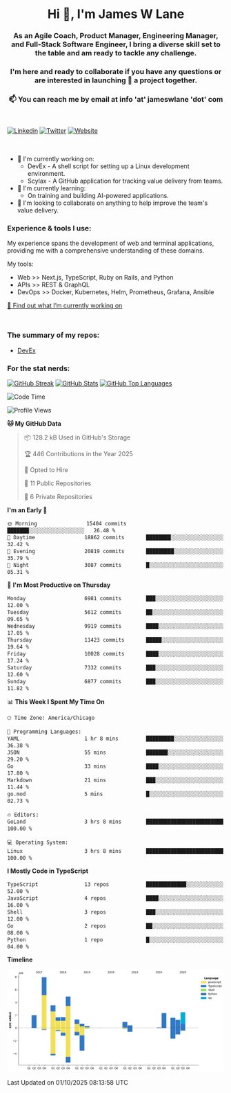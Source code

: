 <h1 align="center">Hi 👋, I'm James W Lane</h1>
<h3 align="center">As an Agile Coach, Product Manager, Engineering Manager, and Full-Stack Software Engineer, I bring a diverse skill set to the table and am ready to tackle any challenge.</h3>
<h3 align="center">I'm here and ready to collaborate if you have any questions or are interested in launching 🚀 a project together.</h3>

<div style="margin-top: 16px;" />

<h3 align="center">📫 You can reach me by email at info 'at' jameswlane 'dot' com</h3>

<div style="margin-top: 48px;" />

[![Linkedin](https://img.shields.io/badge/LinkedIn-0077B5?style=for-the-badge&logo=linkedin&logoColor=white)](https://www.linkedin.com/in/jameswlane/)
[![Twitter](https://img.shields.io/badge/Twitter-1DA1F2?style=for-the-badge&logo=twitter&logoColor=white)](https://x.com/jameswlane)
[![Website](https://img.shields.io/website?down_color=red&down_message=offline&style=for-the-badge&up_color=green&up_message=up&url=https%3A%2F%2Fwww.jameswlane.com)](https://www.jameswlane.com)

<div style="margin-top: 48px;" />

- 🔭 I'm currently working on:
  - DevEx - A shell script for setting up a Linux development environment.
  - Scylax - A GitHub application for tracking value delivery from teams.
- 🌱 I'm currently learning:
  - On training and building AI-powered applications.
- 👯 I'm looking to collaborate on anything to help improve the team's value delivery.

### Experience & tools I use:

My experience spans the development of web and terminal applications, providing me with a comprehensive understanding of these domains.

My tools:
- Web >> Next.js, TypeScript, Ruby on Rails, and Python
- APIs >> REST & GraphQL
- DevOps >> Docker, Kubernetes, Helm, Prometheus, Grafana, Ansible

[🔭 Find out what I’m currently working on](https://www.jameswlane.com/now)  

<div style="margin-top: 50px;"/>

### The summary of my repos:
- [DevEx](https://github.com/jameswlane/devex)  

### For the stat nerds:
[![GitHub Streak](https://github-readme-streak-stats.herokuapp.com?user=jameswlane&theme=tokyonight)](https://git.io/streak-stats)
[![GitHub Stats](https://github-readme-stats.vercel.app/api?username=jameswlane&show_icons=true&theme=tokyonight)](https://github-readme-stats.vercel.app)
[![GitHub Top Languages](https://github-readme-stats.vercel.app/api/top-langs?username=jameswlane&show_icons=true&locale=en&layout=compact&theme=tokyonight)](https://github-readme-stats.vercel.app)

<!--START_SECTION:waka-->
![Code Time](http://img.shields.io/badge/Code%20Time-702%20hrs%201%20min-blue)

![Profile Views](http://img.shields.io/badge/Profile%20Views-1-blue)

**🐱 My GitHub Data** 

> 📦 128.2 kB Used in GitHub's Storage 
 > 
> 🏆 446 Contributions in the Year 2025
 > 
> 💼 Opted to Hire
 > 
> 📜 11 Public Repositories 
 > 
> 🔑 6 Private Repositories 
 > 
**I'm an Early 🐤** 

```text
🌞 Morning                15404 commits       ███████░░░░░░░░░░░░░░░░░░   26.48 % 
🌆 Daytime                18862 commits       ████████░░░░░░░░░░░░░░░░░   32.42 % 
🌃 Evening                20819 commits       █████████░░░░░░░░░░░░░░░░   35.79 % 
🌙 Night                  3087 commits        █░░░░░░░░░░░░░░░░░░░░░░░░   05.31 % 
```
📅 **I'm Most Productive on Thursday** 

```text
Monday                   6981 commits        ███░░░░░░░░░░░░░░░░░░░░░░   12.00 % 
Tuesday                  5612 commits        ██░░░░░░░░░░░░░░░░░░░░░░░   09.65 % 
Wednesday                9919 commits        ████░░░░░░░░░░░░░░░░░░░░░   17.05 % 
Thursday                 11423 commits       █████░░░░░░░░░░░░░░░░░░░░   19.64 % 
Friday                   10028 commits       ████░░░░░░░░░░░░░░░░░░░░░   17.24 % 
Saturday                 7332 commits        ███░░░░░░░░░░░░░░░░░░░░░░   12.60 % 
Sunday                   6877 commits        ███░░░░░░░░░░░░░░░░░░░░░░   11.82 % 
```


📊 **This Week I Spent My Time On** 

```text
🕑︎ Time Zone: America/Chicago

💬 Programming Languages: 
YAML                     1 hr 8 mins         █████████░░░░░░░░░░░░░░░░   36.38 % 
JSON                     55 mins             ███████░░░░░░░░░░░░░░░░░░   29.20 % 
Go                       33 mins             ████░░░░░░░░░░░░░░░░░░░░░   17.80 % 
Markdown                 21 mins             ███░░░░░░░░░░░░░░░░░░░░░░   11.44 % 
go.mod                   5 mins              █░░░░░░░░░░░░░░░░░░░░░░░░   02.73 % 

🔥 Editors: 
GoLand                   3 hrs 8 mins        █████████████████████████   100.00 % 

💻 Operating System: 
Linux                    3 hrs 8 mins        █████████████████████████   100.00 % 
```

**I Mostly Code in TypeScript** 

```text
TypeScript               13 repos            █████████████░░░░░░░░░░░░   52.00 % 
JavaScript               4 repos             ████░░░░░░░░░░░░░░░░░░░░░   16.00 % 
Shell                    3 repos             ███░░░░░░░░░░░░░░░░░░░░░░   12.00 % 
Go                       2 repos             ██░░░░░░░░░░░░░░░░░░░░░░░   08.00 % 
Python                   1 repo              █░░░░░░░░░░░░░░░░░░░░░░░░   04.00 % 
```



**Timeline**

![Lines of Code chart](https://raw.githubusercontent.com/jameswlane/jameswlane/main/assets/bar_graph.png)


 Last Updated on 01/10/2025 08:13:58 UTC
<!--END_SECTION:waka-->
